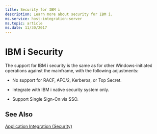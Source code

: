 ```yaml
---
title: Security for IBM i
description: Learn more about security for IBM i.
ms.service: host-integration-server
ms.topic: article
ms.date: 11/30/2017
---
```


# IBM i Security

The support for IBM i security is the same as for other Windows-initiated operations against the mainframe, with the following adjustments:  
  
-   No support for RACF, AFC/2, Kerberos, or Top Secret.  
  
-   Integrate with IBM i native security system only.  
  
-   Support Single Sign-On via SSO.  
  
## See Also  

[Application Integration (Security)](../core/application-integration-security-2.md)
